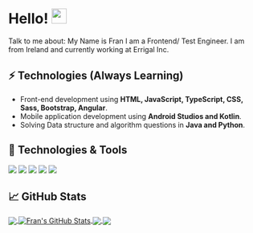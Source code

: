 # Hello! <img src="https://raw.githubusercontent.com/MartinHeinz/MartinHeinz/master/wave.gif" width="30px" height="30px" />

Talk to me about:
My Name is Fran I am a Frontend/ Test Engineer. 
I am from Ireland and currently working at Errigal Inc. 

## ⚡ Technologies (Always Learning)
- Front-end development using **HTML, JavaScript, TypeScript, CSS, Sass, Bootstrap, Angular**.
- Mobile application development using **Android Studios and Kotlin**.
- Solving Data structure and algorithm questions in **Java and Python**.

## 🔧 Technologies & Tools
![](https://img.shields.io/badge/OS-Linux-informational?style=flat&logo=linux&logoColor=white&color=2bbc8a)
![](https://img.shields.io/badge/Code-Python-informational?style=flat&logo=python&logoColor=white&color=2bbc8a)
![](https://img.shields.io/badge/Code-JavaScript-informational?style=flat&logo=javascript&logoColor=white&color=2bbc8a)
![](https://img.shields.io/badge/Tools-Kubernetes-informational?style=flat&logo=kubernetes&logoColor=white&color=2bbc8a)
![](https://img.shields.io/badge/Tools-Red_Hat_OpenShift-informational?style=flat&logo=red-hat-open-shift&logoColor=white&color=2bbc8a)

## &#x1f4c8; GitHub Stats

<a href="https://github.com/FranciscaMasombo">
  <img align="center" src="https://github-readme-stats.vercel.app/api/top-langs/?username=FranciscaMasombo&hide=java,html,tex&title_color=ffffff&text_color=c9cacc&icon_color=2bbc8a&bg_color=1d1f21&langs_count=3" />
</a>
<a href="https://github.com/FranciscaMasombo">
  <img align="center" src="https://github-readme-stats.vercel.app/api?username=FranciscaMasombo&text_color=c9cacc&icon_color=2bbc8a&bg_color=1d1f21&langs_count=3&hide=["issues"]&show_icons=true" alt="Fran's GitHub Stats" />
</a>

<a href="https://github.com/FranciscaMasombo/FYP">
  <img align="center" src="https://github-readme-stats.vercel.app/api/pin?username=FranciscaMasombo&repo=FYP&title_color=ffffff&text_color=c9cacc&icon_color=2bbc8a&bg_color=1d1f21" />
</a>

<a href="https://github.com/FranciscaMasombo/weight-watchers-server">
  <img align="center" src="https://github-readme-stats.vercel.app/api/pin?username=FranciscaMasombo&repo=weight-watchers-server&title_color=ffffff&text_color=c9cacc&icon_color=2bbc8a&bg_color=1d1f21" />
</a>


<!--
**FranciscaMasombo/FranciscaMasombo** is a ✨ _special_ ✨ repository because its `README.md` (this file) appears on your GitHub profile.

Here are some ideas to get you started:

- 🔭 I’m currently working on ...
- 🌱 I’m currently learning ...
- 👯 I’m looking to collaborate on ...
- 🤔 I’m looking for help with ...
- 💬 Ask me about ...
- 📫 How to reach me: ...
- 😄 Pronouns: ...
- ⚡ Fun fact: ...
-->
